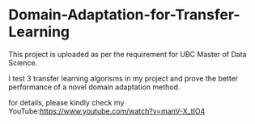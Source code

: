 # Domain-Adaptation-for-Transfer-Learning

This project is uploaded as per the requirement for UBC Master of Data Science. 

I test 3 transfer learning algorisms in my project and prove the better performance of a novel domain adaptation method.

for details, please kindly check my YouTube:https://www.youtube.com/watch?v=manV-X_tIO4

